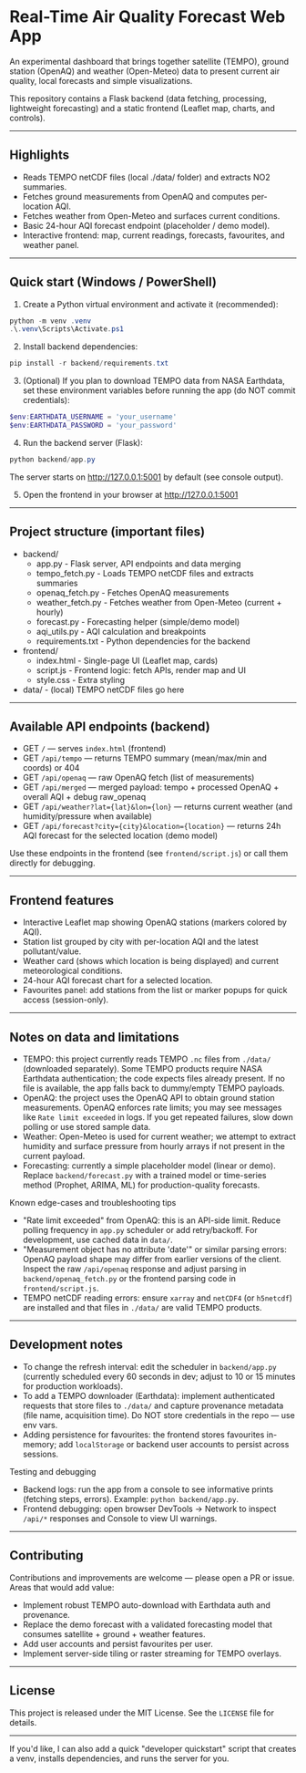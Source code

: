 # Real-Time Air Quality Forecast Web App

An experimental dashboard that brings together satellite (TEMPO), ground station (OpenAQ) and weather (Open-Meteo) data to present current air quality, local forecasts and simple visualizations.

This repository contains a Flask backend (data fetching, processing, lightweight forecasting) and a static frontend (Leaflet map, charts, and controls).

---

## Highlights
- Reads TEMPO netCDF files (local ./data/ folder) and extracts NO2 summaries.
- Fetches ground measurements from OpenAQ and computes per-location AQI.
- Fetches weather from Open-Meteo and surfaces current conditions.
- Basic 24-hour AQI forecast endpoint (placeholder / demo model).
- Interactive frontend: map, current readings, forecasts, favourites, and weather panel.

---

## Quick start (Windows / PowerShell)

1. Create a Python virtual environment and activate it (recommended):

```powershell
python -m venv .venv
.\.venv\Scripts\Activate.ps1
```

2. Install backend dependencies:

```powershell
pip install -r backend/requirements.txt
```

3. (Optional) If you plan to download TEMPO data from NASA Earthdata, set these environment variables before running the app (do NOT commit credentials):

```powershell
$env:EARTHDATA_USERNAME = 'your_username'
$env:EARTHDATA_PASSWORD = 'your_password'
```

4. Run the backend server (Flask):

```powershell
python backend/app.py
```

The server starts on http://127.0.0.1:5001 by default (see console output).

5. Open the frontend in your browser at http://127.0.0.1:5001

---

## Project structure (important files)

- backend/
  - app.py                 - Flask server, API endpoints and data merging
  - tempo_fetch.py         - Loads TEMPO netCDF files and extracts summaries
  - openaq_fetch.py        - Fetches OpenAQ measurements
  - weather_fetch.py       - Fetches weather from Open-Meteo (current + hourly)
  - forecast.py            - Forecasting helper (simple/demo model)
  - aqi_utils.py           - AQI calculation and breakpoints
  - requirements.txt       - Python dependencies for the backend
- frontend/
  - index.html             - Single-page UI (Leaflet map, cards)
  - script.js              - Frontend logic: fetch APIs, render map and UI
  - style.css              - Extra styling
- data/                    - (local) TEMPO netCDF files go here

---

## Available API endpoints (backend)

- GET `/` — serves `index.html` (frontend)
- GET `/api/tempo` — returns TEMPO summary (mean/max/min and coords) or 404
- GET `/api/openaq` — raw OpenAQ fetch (list of measurements)
- GET `/api/merged` — merged payload: tempo + processed OpenAQ + overall AQI + debug raw_openaq
- GET `/api/weather?lat={lat}&lon={lon}` — returns current weather (and humidity/pressure when available)
- GET `/api/forecast?city={city}&location={location}` — returns 24h AQI forecast for the selected location (demo model)

Use these endpoints in the frontend (see `frontend/script.js`) or call them directly for debugging.

---

## Frontend features

- Interactive Leaflet map showing OpenAQ stations (markers colored by AQI).
- Station list grouped by city with per-location AQI and the latest pollutant/value.
- Weather card (shows which location is being displayed) and current meteorological conditions.
- 24-hour AQI forecast chart for a selected location.
- Favourites panel: add stations from the list or marker popups for quick access (session-only).

---

## Notes on data and limitations

- TEMPO: this project currently reads TEMPO `.nc` files from `./data/` (downloaded separately). Some TEMPO products require NASA Earthdata authentication; the code expects files already present. If no file is available, the app falls back to dummy/empty TEMPO payloads.
- OpenAQ: the project uses the OpenAQ API to obtain ground station measurements. OpenAQ enforces rate limits; you may see messages like `Rate limit exceeded` in logs. If you get repeated failures, slow down polling or use stored sample data.
- Weather: Open-Meteo is used for current weather; we attempt to extract humidity and surface pressure from hourly arrays if not present in the current payload.
- Forecasting: currently a simple placeholder model (linear or demo). Replace `backend/forecast.py` with a trained model or time-series method (Prophet, ARIMA, ML) for production-quality forecasts.

Known edge-cases and troubleshooting tips
- "Rate limit exceeded" from OpenAQ: this is an API-side limit. Reduce polling frequency in `app.py` scheduler or add retry/backoff. For development, use cached data in `data/`.
- "Measurement object has no attribute 'date'" or similar parsing errors: OpenAQ payload shape may differ from earlier versions of the client. Inspect the raw `/api/openaq` response and adjust parsing in `backend/openaq_fetch.py` or the frontend parsing code in `frontend/script.js`.
- TEMPO netCDF reading errors: ensure `xarray` and `netCDF4` (or `h5netcdf`) are installed and that files in `./data/` are valid TEMPO products.

---

## Development notes

- To change the refresh interval: edit the scheduler in `backend/app.py` (currently scheduled every 60 seconds in dev; adjust to 10 or 15 minutes for production workloads).
- To add a TEMPO downloader (Earthdata): implement authenticated requests that store files to `./data/` and capture provenance metadata (file name, acquisition time). Do NOT store credentials in the repo — use env vars.
- Adding persistence for favourites: the frontend stores favourites in-memory; add `localStorage` or backend user accounts to persist across sessions.

Testing and debugging
- Backend logs: run the app from a console to see informative prints (fetching steps, errors). Example: `python backend/app.py`.
- Frontend debugging: open browser DevTools → Network to inspect `/api/*` responses and Console to view UI warnings.

---

## Contributing

Contributions and improvements are welcome — please open a PR or issue. Areas that would add value:

- Implement robust TEMPO auto-download with Earthdata auth and provenance.
- Replace the demo forecast with a validated forecasting model that consumes satellite + ground + weather features.
- Add user accounts and persist favourites per user.
- Implement server-side tiling or raster streaming for TEMPO overlays.

---

## License

This project is released under the MIT License. See the `LICENSE` file for details.

---

If you'd like, I can also add a quick "developer quickstart" script that creates a venv, installs dependencies, and runs the server for you.
